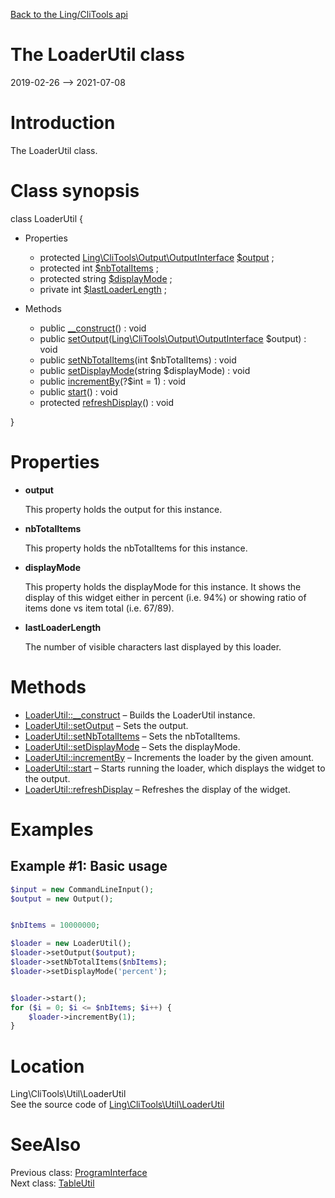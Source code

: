 [Back to the Ling/CliTools api](https://github.com/lingtalfi/CliTools/blob/master/doc/api/Ling/CliTools.md)



The LoaderUtil class
================
2019-02-26 --> 2021-07-08






Introduction
============

The LoaderUtil class.



Class synopsis
==============


class <span class="pl-k">LoaderUtil</span>  {

- Properties
    - protected [Ling\CliTools\Output\OutputInterface](https://github.com/lingtalfi/CliTools/blob/master/doc/api/Ling/CliTools/Output/OutputInterface.md) [$output](#property-output) ;
    - protected int [$nbTotalItems](#property-nbTotalItems) ;
    - protected string [$displayMode](#property-displayMode) ;
    - private int [$lastLoaderLength](#property-lastLoaderLength) ;

- Methods
    - public [__construct](https://github.com/lingtalfi/CliTools/blob/master/doc/api/Ling/CliTools/Util/LoaderUtil/__construct.md)() : void
    - public [setOutput](https://github.com/lingtalfi/CliTools/blob/master/doc/api/Ling/CliTools/Util/LoaderUtil/setOutput.md)([Ling\CliTools\Output\OutputInterface](https://github.com/lingtalfi/CliTools/blob/master/doc/api/Ling/CliTools/Output/OutputInterface.md) $output) : void
    - public [setNbTotalItems](https://github.com/lingtalfi/CliTools/blob/master/doc/api/Ling/CliTools/Util/LoaderUtil/setNbTotalItems.md)(int $nbTotalItems) : void
    - public [setDisplayMode](https://github.com/lingtalfi/CliTools/blob/master/doc/api/Ling/CliTools/Util/LoaderUtil/setDisplayMode.md)(string $displayMode) : void
    - public [incrementBy](https://github.com/lingtalfi/CliTools/blob/master/doc/api/Ling/CliTools/Util/LoaderUtil/incrementBy.md)(?$int = 1) : void
    - public [start](https://github.com/lingtalfi/CliTools/blob/master/doc/api/Ling/CliTools/Util/LoaderUtil/start.md)() : void
    - protected [refreshDisplay](https://github.com/lingtalfi/CliTools/blob/master/doc/api/Ling/CliTools/Util/LoaderUtil/refreshDisplay.md)() : void

}




Properties
=============

- <span id="property-output"><b>output</b></span>

    This property holds the output for this instance.
    
    

- <span id="property-nbTotalItems"><b>nbTotalItems</b></span>

    This property holds the nbTotalItems for this instance.
    
    

- <span id="property-displayMode"><b>displayMode</b></span>

    This property holds the displayMode for this instance.
    It shows the display of this widget either in percent (i.e. 94%) or showing ratio of items done vs item total (i.e. 67/89).
    
    

- <span id="property-lastLoaderLength"><b>lastLoaderLength</b></span>

    The number of visible characters last displayed by this loader.
    
    



Methods
==============

- [LoaderUtil::__construct](https://github.com/lingtalfi/CliTools/blob/master/doc/api/Ling/CliTools/Util/LoaderUtil/__construct.md) &ndash; Builds the LoaderUtil instance.
- [LoaderUtil::setOutput](https://github.com/lingtalfi/CliTools/blob/master/doc/api/Ling/CliTools/Util/LoaderUtil/setOutput.md) &ndash; Sets the output.
- [LoaderUtil::setNbTotalItems](https://github.com/lingtalfi/CliTools/blob/master/doc/api/Ling/CliTools/Util/LoaderUtil/setNbTotalItems.md) &ndash; Sets the nbTotalItems.
- [LoaderUtil::setDisplayMode](https://github.com/lingtalfi/CliTools/blob/master/doc/api/Ling/CliTools/Util/LoaderUtil/setDisplayMode.md) &ndash; Sets the displayMode.
- [LoaderUtil::incrementBy](https://github.com/lingtalfi/CliTools/blob/master/doc/api/Ling/CliTools/Util/LoaderUtil/incrementBy.md) &ndash; Increments the loader by the given amount.
- [LoaderUtil::start](https://github.com/lingtalfi/CliTools/blob/master/doc/api/Ling/CliTools/Util/LoaderUtil/start.md) &ndash; Starts running the loader, which displays the widget to the output.
- [LoaderUtil::refreshDisplay](https://github.com/lingtalfi/CliTools/blob/master/doc/api/Ling/CliTools/Util/LoaderUtil/refreshDisplay.md) &ndash; Refreshes the display of the widget.


Examples
==========

Example #1: Basic usage
---------------



```php
$input = new CommandLineInput();
$output = new Output();


$nbItems = 10000000;

$loader = new LoaderUtil();
$loader->setOutput($output);
$loader->setNbTotalItems($nbItems);
$loader->setDisplayMode('percent');


$loader->start();
for ($i = 0; $i <= $nbItems; $i++) {
    $loader->incrementBy(1);
}

```




Location
=============
Ling\CliTools\Util\LoaderUtil<br>
See the source code of [Ling\CliTools\Util\LoaderUtil](https://github.com/lingtalfi/CliTools/blob/master/Util/LoaderUtil.php)



SeeAlso
==============
Previous class: [ProgramInterface](https://github.com/lingtalfi/CliTools/blob/master/doc/api/Ling/CliTools/Program/ProgramInterface.md)<br>Next class: [TableUtil](https://github.com/lingtalfi/CliTools/blob/master/doc/api/Ling/CliTools/Util/TableUtil.md)<br>
